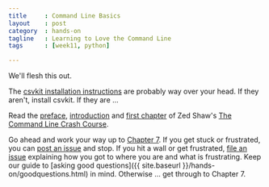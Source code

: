 ```yaml
---
title     : Command Line Basics
layout    : post
category  : hands-on
tagline   : Learning to Love the Command Line
tags      : [week11, python]

---
```


We'll flesh this out. 

The [csvkit installation instructions](http://csvkit.readthedocs.org/en/latest/install.html) are probably way over your head. If they aren't, install csvkit. If they are ...

Read the [preface](http://cli.learncodethehardway.org/book/preface.html), [introduction](http://cli.learncodethehardway.org/book/introduction.html) and [first chapter](http://cli.learncodethehardway.org/book/ex1.html) of Zed Shaw's [The Command Line Crash Course](http://cli.learncodethehardway.org/book/).

Go ahead and work your way up to [Chapter 7](http://cli.learncodethehardway.org/book/ex7.html). If you get stuck or frustrated, you can [post an issue](https://github.com/amandabee/CUNY-data-skills/issues) and stop. If you hit a wall or get frustrated, [file an issue](https://github.com/amandabee/CUNY-data-skills/issues) explaining how you got to where you are and what is frustrating.  Keep our guide to [asking good questions]({{ site.baseurl }}/hands-on/goodquestions.html) in mind. 
Otherwise ... get through to Chapter 7. 
